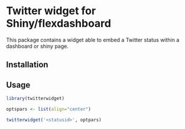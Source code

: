 # Twitter widget for Shiny/flexdashboard

This package contains a widget able to embed a Twitter status within a dashboard or shiny page.

## Installation

## Usage

```r
library(twitterwidget)

optspars <- list(align="center")

twitterwidget('<statusid>', optpars)
```

